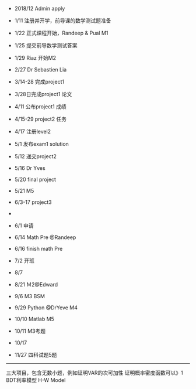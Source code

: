 - 2018/12 Admin apply
- 1/11 注册并开学，前导课的数学测试题准备
- 1/22 正式课程开始，Randeep & Pual M1
- 1/25 提交前导数学测试答案
- 1/29 Riaz 开始M2
- 2/27 Dr Sebastien Lia
- 3/14-28 完成project1
- 3/28日完成project1 论文
- 4/11 公布project1 成绩
- 4/15-29 project2 任务
- 4/17 注册level2
- 5/1 发布exam1 solution
- 5/12 递交project2
- 5/16 Dr Yves
- 5/20 final project
- 5/21 M5
- 6/3-17 project3 

-

- 6/1 申请
- 6/14 Math Pre @Randeep
- 6/16 finish math Pre
- 7/2 开班
- 8/7
- 8/21 Ｍ2@Edward
- 9/6 M3 BSM
- 9/29 Python @DrYeve M4
- 10/10 Matlab M5
- 10/11 M3考题
- 10/17
- 11/27 四科试题5题

****
三大项目，包含无数小题，例如证明VAR的次可加性
证明概率密度函数可以》1
BDT利率模型
H-W Model
 

